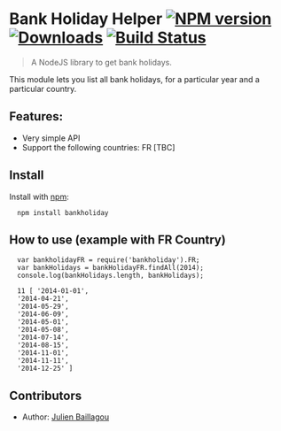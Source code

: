 # Bank Holiday Helper [![NPM version][npm-image]][npm-url] [![Downloads][downloads-image]][npm-url] [![Build Status][travis-image]][travis-url]
> A NodeJS library to get bank holidays.

This module lets you list all bank holidays, for a particular year and a particular country.

## Features:

* Very simple API
* Support the following countries: FR [TBC]

## Install

Install with [npm](http://github.com/isaacs/npm):

```
  npm install bankholiday
```
## How to use (example with FR Country)
```
  var bankholidayFR = require('bankholiday').FR;
  var bankHolidays = bankHolidayFR.findAll(2014);
  console.log(bankHolidays.length, bankHolidays); 

  11 [ '2014-01-01',
  '2014-04-21',
  '2014-05-29',
  '2014-06-09',
  '2014-05-01',
  '2014-05-08',
  '2014-07-14',
  '2014-08-15',
  '2014-11-01',
  '2014-11-11',
  '2014-12-25' ]
```

## Contributors

 * Author: [Julien Baillagou](https://github.com/julb)

[downloads-image]: http://img.shields.io/npm/dm/bankholiday.svg
[npm-url]: https://npmjs.org/package/bankholiday
[npm-image]: http://img.shields.io/npm/v/bankholiday.svg

[travis-url]: https://travis-ci.org/julb/node-bankholiday
[travis-image]: https://travis-ci.org/julb/node-bankholiday.svg
